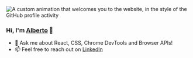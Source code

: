 <img alt="A custom animation that welcomes you to the website, in the style of the GitHub profile activity" src="https://github.com/user-attachments/assets/720d5ff9-81c7-4602-932e-2096194f7329">

### Hi, I'm [Alberto](https://hey.alberto.omg.lol/) 👋

- 💬 Ask me about React, CSS, Chrome DevTools and Browser APIs!
- 📫 Feel free to reach out on [LinkedIn](https://uk.linkedin.com/in/alberto-morabito-299320155)

<!--
**AlbertQM/AlbertQM** is a ✨ _special_ ✨ repository because its `README.md` (this file) appears on your GitHub profile.

Here are some ideas to get you started:

- 🔭 I’m currently working on ...
- 🌱 I’m currently learning ...
- 👯 I’m looking to collaborate on ...
- 🤔 I’m looking for help with ...
- 💬 Ask me about ...
- 📫 How to reach me: ...
- 😄 Pronouns: ...
- ⚡ Fun fact: ...
-->
